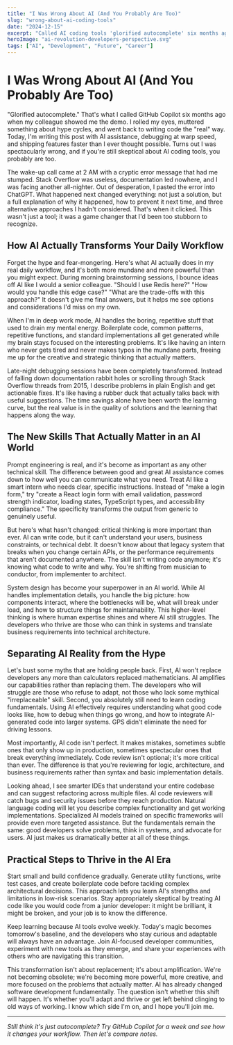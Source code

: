 ```yaml
---
title: "I Was Wrong About AI (And You Probably Are Too)"
slug: "wrong-about-ai-coding-tools"
date: "2024-12-15"
excerpt: "Called AI coding tools 'glorified autocomplete' six months ago. Now I can't code without them. Here's what changed my mind."
heroImage: "ai-revolution-developers-perspective.svg"
tags: ["AI", "Development", "Future", "Career"]
---
```


# I Was Wrong About AI (And You Probably Are Too)

"Glorified autocomplete." That's what I called GitHub Copilot six months ago when my colleague showed me the demo. I rolled my eyes, muttered something about hype cycles, and went back to writing code the "real" way. Today, I'm writing this post with AI assistance, debugging at warp speed, and shipping features faster than I ever thought possible. Turns out I was spectacularly wrong, and if you're still skeptical about AI coding tools, you probably are too.

The wake-up call came at 2 AM with a cryptic error message that had me stumped. Stack Overflow was useless, documentation led nowhere, and I was facing another all-nighter. Out of desperation, I pasted the error into ChatGPT. What happened next changed everything: not just a solution, but a full explanation of why it happened, how to prevent it next time, and three alternative approaches I hadn't considered. That's when it clicked. This wasn't just a tool; it was a game changer that I'd been too stubborn to recognize.

## How AI Actually Transforms Your Daily Workflow

Forget the hype and fear-mongering. Here's what AI actually does in my real daily workflow, and it's both more mundane and more powerful than you might expect. During morning brainstorming sessions, I bounce ideas off AI like I would a senior colleague. "Should I use Redis here?" "How would you handle this edge case?" "What are the trade-offs with this approach?" It doesn't give me final answers, but it helps me see options and considerations I'd miss on my own.

When I'm in deep work mode, AI handles the boring, repetitive stuff that used to drain my mental energy. Boilerplate code, common patterns, repetitive functions, and standard implementations all get generated while my brain stays focused on the interesting problems. It's like having an intern who never gets tired and never makes typos in the mundane parts, freeing me up for the creative and strategic thinking that actually matters.

Late-night debugging sessions have been completely transformed. Instead of falling down documentation rabbit holes or scrolling through Stack Overflow threads from 2015, I describe problems in plain English and get actionable fixes. It's like having a rubber duck that actually talks back with useful suggestions. The time savings alone have been worth the learning curve, but the real value is in the quality of solutions and the learning that happens along the way.

## The New Skills That Actually Matter in an AI World

Prompt engineering is real, and it's become as important as any other technical skill. The difference between good and great AI assistance comes down to how well you can communicate what you need. Treat AI like a smart intern who needs clear, specific instructions. Instead of "make a login form," try "create a React login form with email validation, password strength indicator, loading states, TypeScript types, and accessibility compliance." The specificity transforms the output from generic to genuinely useful.

But here's what hasn't changed: critical thinking is more important than ever. AI can write code, but it can't understand your users, business constraints, or technical debt. It doesn't know about that legacy system that breaks when you change certain APIs, or the performance requirements that aren't documented anywhere. The skill isn't writing code anymore; it's knowing what code to write and why. You're shifting from musician to conductor, from implementer to architect.

System design has become your superpower in an AI world. While AI handles implementation details, you handle the big picture: how components interact, where the bottlenecks will be, what will break under load, and how to structure things for maintainability. This higher-level thinking is where human expertise shines and where AI still struggles. The developers who thrive are those who can think in systems and translate business requirements into technical architecture.

## Separating AI Reality from the Hype

Let's bust some myths that are holding people back. First, AI won't replace developers any more than calculators replaced mathematicians. AI amplifies our capabilities rather than replacing them. The developers who will struggle are those who refuse to adapt, not those who lack some mythical "irreplaceable" skill. Second, you absolutely still need to learn coding fundamentals. Using AI effectively requires understanding what good code looks like, how to debug when things go wrong, and how to integrate AI-generated code into larger systems. GPS didn't eliminate the need for driving lessons.

Most importantly, AI code isn't perfect. It makes mistakes, sometimes subtle ones that only show up in production, sometimes spectacular ones that break everything immediately. Code review isn't optional; it's more critical than ever. The difference is that you're reviewing for logic, architecture, and business requirements rather than syntax and basic implementation details.

Looking ahead, I see smarter IDEs that understand your entire codebase and can suggest refactoring across multiple files. AI code reviewers will catch bugs and security issues before they reach production. Natural language coding will let you describe complex functionality and get working implementations. Specialized AI models trained on specific frameworks will provide even more targeted assistance. But the fundamentals remain the same: good developers solve problems, think in systems, and advocate for users. AI just makes us dramatically better at all of these things.

## Practical Steps to Thrive in the AI Era

Start small and build confidence gradually. Generate utility functions, write test cases, and create boilerplate code before tackling complex architectural decisions. This approach lets you learn AI's strengths and limitations in low-risk scenarios. Stay appropriately skeptical by treating AI code like you would code from a junior developer: it might be brilliant, it might be broken, and your job is to know the difference.

Keep learning because AI tools evolve weekly. Today's magic becomes tomorrow's baseline, and the developers who stay curious and adaptable will always have an advantage. Join AI-focused developer communities, experiment with new tools as they emerge, and share your experiences with others who are navigating this transition.

This transformation isn't about replacement; it's about amplification. We're not becoming obsolete; we're becoming more powerful, more creative, and more focused on the problems that actually matter. AI has already changed software development fundamentally. The question isn't whether this shift will happen. It's whether you'll adapt and thrive or get left behind clinging to old ways of working. I know which side I'm on, and I hope you'll join me.

---

*Still think it's just autocomplete? Try GitHub Copilot for a week and see how it changes your workflow. Then let's compare notes.*